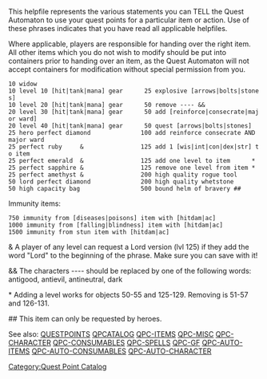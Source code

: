 This helpfile represents the various statements you can TELL the Quest
Automaton to use your quest points for a particular item or action. Use
of these phrases indicates that you have read all applicable helpfiles.

Where applicable, players are responsible for handing over the right
item. All other items which you do not wish to modify should be put into
containers prior to handing over an item, as the Quest Automaton will
not accept containers for modification without special permission from
you.

`10 widow`  
`10 level 10 [hit|tank|mana] gear      25 explosive [arrows|bolts|stones]`  
`10 level 20 [hit|tank|mana] gear      50 remove ---- &&`  
`20 level 30 [hit|tank|mana] gear      50 add [reinforce|consecrate|major ward]`  
`20 level 40 [hit|tank|mana] gear      50 quest [arrows|bolts|stones]`  
`25 hero perfect diamond              100 add reinforce consecrate AND major ward`  
`25 perfect ruby     &                125 add 1 [wis|int|con|dex|str] to item`  
`25 perfect emerald  &                125 add one level to item      *`  
`25 perfect sapphire &                125 remove one level from item *`  
`25 perfect amethyst &                200 high quality rogue tool`  
`50 lord perfect diamond              200 high quality whetstone`  
`50 high capacity bag                 500 bound helm of bravery ##`

Immunity items:

`750 immunity from [diseases|poisons] item with [hitdam|ac]`  
`1000 immunity from [falling|blindness] item with [hitdam|ac]`  
`1500 immunity from stun item with [hitdam|ac]`

& A player of any level can request a Lord version (lvl 125) if they add
the word "Lord" to the beginning of the phrase. Make sure you can save
with it!

&& The characters ---- should be replaced by one of the following words:
antigood, antievil, antineutral, dark

\* Adding a level works for objects 50-55 and 125-129. Removing is 51-57
and 126-131.

\## This item can only be requested by heroes.

See also: [QUESTPOINTS](Quest_Points "wikilink")
[QPCATALOG](Quest_Point_Catalog "wikilink")
[QPC-ITEMS](Quest_Point_Catalog_-_Items "wikilink")
[QPC-MISC](Quest_Point_Catalog_-_Misc "wikilink")
[QPC-CHARACTER](Quest_Point_Catalog_-_Character "wikilink")
[QPC-CONSUMABLES](Quest_Point_Catalog_-_Consumables "wikilink")
[QPC-SPELLS](Quest_Point_Catalog_-_Spells "wikilink")
[QPC-GF](Quest_Point_Catalog_-_Grandfathered "wikilink")
[QPC-AUTO-ITEMS](Quest_Point_Catalog_-_Auto_Items "wikilink")
[QPC-AUTO-CONSUMABLES](Quest_Point_Catalog_-_Auto_Consumables "wikilink")
[QPC-AUTO-CHARACTER](Quest_Point_Catalog_-_Auto_Character "wikilink")

[Category:Quest Point Catalog](Category:Quest_Point_Catalog "wikilink")
